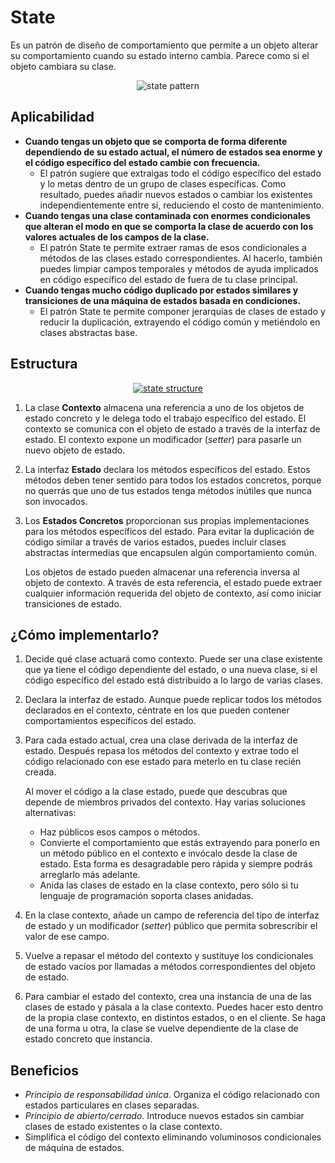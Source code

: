 # State

Es un patrón de diseño de comportamiento que permite a un objeto alterar su comportamiento cuando su estado interno cambia. Parece como si el objeto cambiara su clase.

<p align="center">
  <img src="https://refactoring.guru/images/patterns/content/state/state-es.png" alt="state pattern" />
</p>

## Aplicabilidad

- **Cuando tengas un objeto que se comporta de forma diferente dependiendo de su estado actual, el número de estados sea enorme y el código específico del estado cambie con frecuencia.**
    - El patrón sugiere que extraigas todo el código específico del estado y lo metas dentro de un grupo de clases específicas. Como resultado, puedes añadir nuevos estados o cambiar los existentes independientemente entre sí, reduciendo el costo de mantenimiento.
- **Cuando tengas una clase contaminada con enormes condicionales que alteran el modo en que se comporta la clase de acuerdo con los valores actuales de los campos de la clase.**
    - El patrón State te permite extraer ramas de esos condicionales a métodos de las clases estado correspondientes. Al hacerlo, también puedes limpiar campos temporales y métodos de ayuda implicados en código específico del estado de fuera de tu clase principal.
- **Cuando tengas mucho código duplicado por estados similares y transiciones de una máquina de estados basada en condiciones.**
    - El patrón State te permite componer jerarquías de clases de estado y reducir la duplicación, extrayendo el código común y metiéndolo en clases abstractas base.

## Estructura

<p align="center">
  <a href="https://refactoring.guru/es/design-patterns/state" target="_blank">
    <img src="https://refactoring.guru/images/patterns/diagrams/state/structure-es.png" alt="state structure" />
  </a>
</p>

1. La clase **Contexto** almacena una referencia a uno de los objetos de estado concreto y le delega todo el trabajo específico del estado. El contexto se comunica con el objeto de estado a través de la interfaz de estado. El contexto expone un modificador (*setter*) para pasarle un nuevo objeto de estado.
2. La interfaz **Estado** declara los métodos específicos del estado. Estos métodos deben tener sentido para todos los estados concretos, porque no querrás que uno de tus estados tenga métodos inútiles que nunca son invocados.
3. Los **Estados Concretos** proporcionan sus propias implementaciones para los métodos específicos del estado. Para evitar la duplicación de código similar a través de varios estados, puedes incluir clases abstractas intermedias que encapsulen algún comportamiento común.

    Los objetos de estado pueden almacenar una referencia inversa al objeto de contexto. A través de esta referencia, el estado puede extraer cualquier información requerida del objeto de contexto, así como iniciar transiciones de estado.

## ¿Cómo implementarlo?

1. Decide qué clase actuará como contexto. Puede ser una clase existente que ya tiene el código dependiente del estado, o una nueva clase, si el código específico del estado está distribuido a lo largo de varias clases.
2. Declara la interfaz de estado. Aunque puede replicar todos los métodos declarados en el contexto, céntrate en los que pueden contener comportamientos específicos del estado.
3. Para cada estado actual, crea una clase derivada de la interfaz de estado. Después repasa los métodos del contexto y extrae todo el código relacionado con ese estado para meterlo en tu clase recién creada.

    Al mover el código a la clase estado, puede que descubras que depende de miembros privados del contexto. Hay varias soluciones alternativas:
    - Haz públicos esos campos o métodos.
    - Convierte el comportamiento que estás extrayendo para ponerlo en un método público en el contexto e invócalo desde la clase de estado. Esta forma es desagradable pero rápida y siempre podrás arreglarlo más adelante.
    - Anida las clases de estado en la clase contexto, pero sólo si tu lenguaje de programación soporta clases anidadas.
4. En la clase contexto, añade un campo de referencia del tipo de interfaz de estado y un modificador (*setter*) público que permita sobrescribir el valor de ese campo.
5. Vuelve a repasar el método del contexto y sustituye los condicionales de estado vacíos por llamadas a métodos correspondientes del objeto de estado.
6. Para cambiar el estado del contexto, crea una instancia de una de las clases de estado y pásala a la clase contexto. Puedes hacer esto dentro de la propia clase contexto, en distintos estados, o en el cliente. Se haga de una forma u otra, la clase se vuelve dependiente de la clase de estado concreto que instancia.

## Beneficios

- *Principio de responsabilidad única*. Organiza el código relacionado con estados particulares en clases separadas.
- *Principio de abierto/cerrado*. Introduce nuevos estados sin cambiar clases de estado existentes o la clase contexto.
- Simplifica el código del contexto eliminando voluminosos condicionales de máquina de estados.